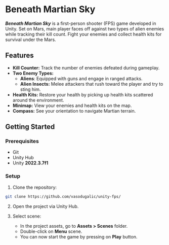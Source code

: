 # Beneath Martian Sky

***Beneath Martian Sky*** is a first-person shooter (FPS) game developed in Unity. Set on Mars, main player faces off against two types of alien enemies while tracking their kill count. Fight your enemies and collect health kits for survival under the Mars.

## Features

- **Kill Counter:** Track the number of enemies defeated during gameplay.
- **Two Enemy Types:**
  - **Aliens**: Equipped with guns and engage in ranged attacks.
  - **Alien Insects:** Melee attackers that rush toward the player and try to sting him.
- **Health Kits:** Restore your health by picking up health kits scattered around the environment.
- **Minimap:** View your enemies and health kits on the map.
- **Compass:** See your orientation to navigate Martian terrain.

## Getting Started

### Prerequisites

- Git
- Unity Hub
- Unity **2022.3.7f1**

### Setup
1. Clone the repository:
  ```bash
  git clone https://github.com/vasodugalic/unity-fps/
  ```

2. Open the project via Unity Hub.

3. Select scene:
   - In the project assets, go to **Assets > Scenes** folder.
   - Double-click on **Menu** scene.
   - You can now start the game by pressing on **Play** button.
   
   
